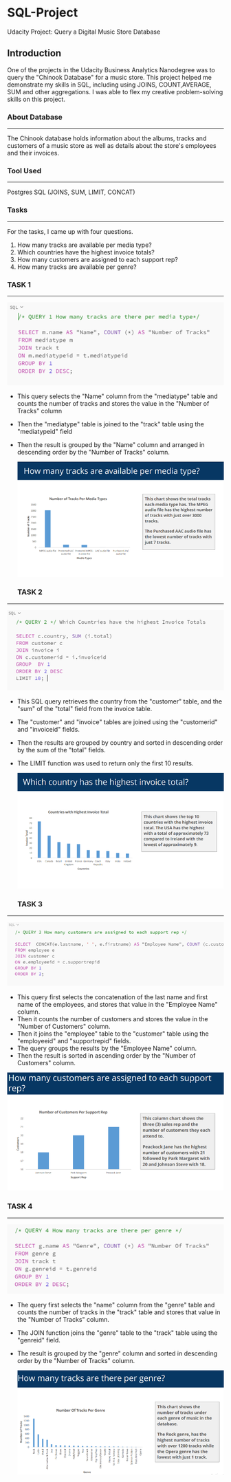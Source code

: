 # SQL-Project
Udacity Project: Query a Digital Music Store Database

## Introduction
One of the projects in the Udacity Business Analytics Nanodegree was to query the "Chinook Database" for a music store. This project helped me demonstrate my skills in SQL, including using JOINS, COUNT,AVERAGE, SUM and other aggregations. I was able to flex my creative problem-solving skills on this project. 

### About Database
---
The Chinook database holds information about the albums, tracks and customers of a music store as well as details about the store's employees and their invoices. 

### Tool Used
---
Postgres SQL (JOINS, SUM, LIMIT, CONCAT)

### Tasks
---
For the tasks, I came up with four questions.
1. How many tracks are available per media type?
2. Which countries have the highest invoice totals?
3. How many customers are assigned to each support rep?
4. How many tracks are available per genre?



### TASK 1
---

![](sql_1.PNG)

- This query selects the "Name" column from the "mediatype" table and counts the number of tracks and stores the value in the "Number of Tracks" column
- Then the "mediatype" table is joined to the "track" table using the "mediatypeid" field
- Then the result is grouped by the "Name" column and arranged in descending order by the "Number of Tracks" column.

  ![](Presentation_1.PNG)

  ### TASK 2
---
  ![](sql_2.PNG)

- This SQL query retrieves the country from the "customer" table, and the "sum" of the "total" field from the invoice table.
- The "customer" and "invoice" tables are joined using the "customerid" and "invoiceid" fields.
- Then the results are grouped by country and sorted in descending order by the sum of the "total" fields.
- The LIMIT function was used to return only the first 10 results.

  ![](Presentation_2.PNG)
  
  ### TASK 3
---
![](sql_3.PNG)

- This query first selects the concatenation of the last name and first name of the employees, and stores that value in the "Employee Name" column.
- Then it counts the number of customers and stores the value in the "Number of Customers" column.
- Then it joins the "employee" table to the "customer" table using the "employeeid" and "supportrepid" fields.
- The query groups the results by the "Employee Name" column.
- Then the result is sorted in ascending order by the "Number of Customers" column.

![](Presentation_3.PNG)


### TASK 4
---
![](sql_4.PNG)

- The query first selects the "name" column from the "genre" table and counts the number of tracks in the "track" table and stores that value in the "Number of Tracks" column.
- The JOIN function joins the "genre" table to the "track" table using the "genreid" field.
- The result is grouped by the "genre" column and sorted in descending order by the "Number of Tracks" column.

  ![](Presentation_4.PNG)




